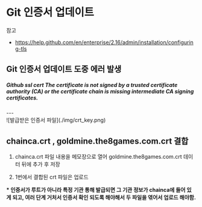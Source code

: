 # Git 인증서 업데이트

참고
- https://help.github.com/en/enterprise/2.16/admin/installation/configuring-tls

Git 인증서 업데이트 도중 에러 발생
---
<h5 style="font:red;">Github ssl cert The certificate is not signed by a trusted certificate authority (CA) or the certificate chain is missing intermediate CA signing certificates.</h5>
---
<br />
![발급받은 인증서 파일](./img/crt_key.png)

## chainca.crt , goldmine.the8games.com.crt 결합
1. chainca.crt 파일 내용을 메모장으로 열어 goldmine.the8games.com.crt 데이터 뒤에 추가 후 저장

2. 1번에서 결합된 crt 파일은 업로드

 <b> * 인증서가 루트가 아니라 특정 기관 통해 발급되면 그 기관 정보가 chainca에 들어 있게 되고, 여러 단계 거처서 인증서 확인 되도록 해야해서 두 파일을 엮어서 업로드 해야함.</b>
